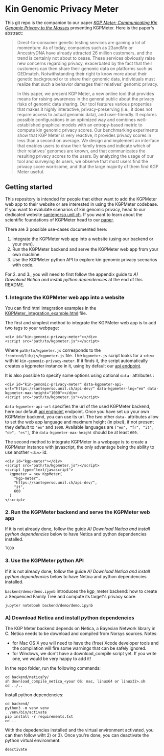 # Kin Genomic Privacy Meter

This git repo is the companion to our paper [_KGP Meter: Communicating Kin Genomic Privacy to the Masses_][KGPMeter_paper_url] presenting KGPMeter. Here is the paper's abstract:
>Direct-to-consumer genetic testing services are gaining a lot of momentum: As of today, companies such as 23andMe or AncestryDNA have already attracted 26 million customers, and the trend is certainly not about to cease. These services obviously raise new concerns regarding privacy, exacerbated by the fact that their customers can then share their genomic data on platforms such as GEDmatch. Notwithstanding their right to know more about their genetic background or to share their genomic data, individuals must realize that such a behavior damages their relatives’ genomic privacy.
>
>In this paper, we present KGP Meter, a new online tool that provides means for raising awareness in the general public about the privacy risks of genomic data sharing. Our tool features various properties that makes it highly interactive, privacy-preserving (i.e., it does not require access to actual genomic data), and user-friendly. It explores possible configurations in an optimized way and combines well-established graphical models with an entropy-based metric to compute kin genomic privacy scores. Our benchmarking experiments show that KGP Meter is very reactive, it provides privacy scores in less than a second on average. We design and implement an interface that enables users to draw their family trees and indicate which of their relatives’ genomes are known, and that communicates the resulting privacy scores to the users. By analyzing the usage of our tool and surveying its users, we observe that most users find the privacy score worrisome, and that the large majority of them find KGP Meter useful.

## Getting started

This repository is intended for people that either want to add the KGPMeter web app to their website or are interested in using the KGPMeter codebase. If you want to evalulate scenarios of kin genomic privacy, head to our dedicated website [santeperso.unil.ch][our_website]. If you want to learn about the scientific foundations of KGPMeter head to our [paper][KGPMeter_paper_url].

There are 3 possible use-cases documented here:
1. Integrate the KGPMeter web app into a website (using our backend or your own).
2. Run the KGPMeter backend and serve the KGPMeter web app from your own machine.
3. Use the KGPMeter python API to explore kin genomic privacy scenarios with code.

For 2. and 3., you will need to first follow the appendix guide to _A) Download Netica and install python dependencies_ at the end of this README.

### 1. Integrate the KGPMeter web app into a website

You can find html integration examples in the [KGPMeter_integration_example.html](./KGPMeter_integration_example.html) file.

The first and simplest method to integrate the KGPMeter web app is to add two tags to your webpage:
```
<div id="kin-genomic-privacy-meter"></div>
<script src="path/to/kgpmeter.js"></script>
```
Where `path/to/kgpmeter.js` corresponds to the `frontend/lib/js/kgpmeter.js` file.
The `kgpmeter.js` script looks for a `<div>` with id `kin-genomic-privacy-meter`.
If it finds it, the script automatically creates a kgpmeter instance in it, using by default our [api endpoint].

It is also possible to specify some options using optional `data-` attributes :
```
<div id="kin-genomic-privacy-meter" data-kgpmeter-api-url="https://santeperso.unil.ch/api-dev/" data-kgpmeter-lng="en" data-kgpmeter-max-height="1000"></div>
<script src="path/to/kgpmeter.js"></script>
```
`data-kgpmeter-api-url` specifies the url of the used KGPMeter backend, here our default [api endpoint] endpoint. Once you have set up your own KGPMeter backend, you can use its url.
The two other `data-` attributes allow to set the web app language and maximum height (in pixel), if not present they default to `"en"` and `1000`. Available languages are `["en", "fr", "it", "de", "es"]`, the `data-kgpmeter-max-height` should be at least `600`.

The second method to integrate KGPMeter in a webpage is to create a KGPMeter instance with javascript, the only advantage being the ability to use another `<div>` id:
```
<div id="kgp-meter"></div>
<script src="path/to/kgpmeter.js"></script>
<script type="text/javascript">
  kgpmeter = new KgpMeter(
    "kgp-meter",
    "https://santeperso.unil.ch/api-dev/",
    "it",
    600
  )
</script>
```


### 2. Run the KGPMeter backend and serve the KGPMeter web app

If it is not already done, follow the guide _A) Download Netica and install python dependencies_ below to have Netica and python dependencies installed.

`TODO`

### 3. Use the KGPMeter python API

If it is not already done, follow the guide _A) Download Netica and install python dependencies_ below to have Netica and python dependencies installed.

`backend/demo/demo.ipynb` introduces the kgp_meter backend: how to create a Sequenced Family Tree and compute its target's privacy score:
```
jupyter notebook backend/demo/demo.ipynb
```


### A) Download Netica and install python dependencies

The KGP Meter backend depends on Netica, a Bayesian Network library in C. Netica needs to be download and compiled from Norsys sources.
Notes:
- for Mac OS X you will need to have the (free) Xcode developer tools and the compilation will fire some warnings that can be safely ignored.
- for Windows, we don't have a download_compile script yet. If you write one, we would be very happy to add it!

In the repo folder, run the following commands:
```
cd backend/neticaPy/
sh download_compile_netica_<your OS: mac, linux64 or linux32>.sh
cd ../..
```

Install python dependencies:
```
cd backend/
python3 -m venv venv
. venv/bin/activate
pip install -r requirements.txt
cd ..
```

With the depedencies installed and the virtual environment activated, you can then follow wiht 2) or 3).
Once you're done, you can deactivate the python virtual environment:
```
deactivate
```

[KGPMeter_paper_url]: santeperso.unil.ch/privacy-dev/?test
[our_website]: santeperso.unil.ch/privacy-dev/?github
[api endpoint]: https://santeperso.unil.ch/api-dev/
